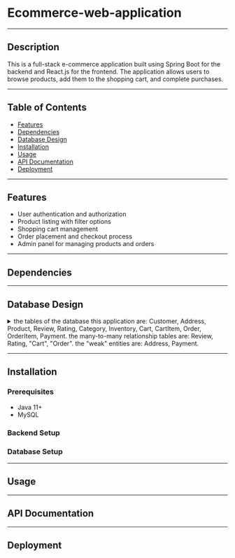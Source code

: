 # Ecommerce-web-application

---

## Description
This is a full-stack e-commerce application built using Spring Boot for the backend and React.js for the frontend. The application allows users to browse products, add them to the shopping cart, and complete purchases.

---

## Table of Contents
- [Features](#features)
- [Dependencies](#dependencies)
- [Database Design](#Database-Design)
- [Installation](#installation)
- [Usage](#usage)
- [API Documentation](#API-Documentation)
- [Deployment](#deployment)

---

## Features
- User authentication and authorization
- Product listing with filter options
- Shopping cart management
- Order placement and checkout process
- Admin panel for managing products and orders

---

## Dependencies

---

## Database Design
<details>
  <summary>
    the tables of the database this application are: Customer, Address, Product, Review, Rating, Category, Inventory, Cart, CartItem, Order, OrderItem, Payment.
    the many-to-many relationship tables are: Review, Rating, "Cart", "Order".
    the "weak" entities are: Address, Payment.
  </summary>

  - relationships:
    - Customer:
      - has one-to-many relationship with Cart
      - has one-to-many relationship with Order
      - has one-to-many relationship with Payment
      - has one-to-many relationship with Address
    - Address:
      - has many-to-one relationship with Customer
    - Product:
      - has many-to-many relationship with Cart
      - has many-to-many relationship with Order
      - has many-to-many relationship with Review
      - has many-to-many relationship with Rating
      - has many-to-one relationship with Category
      - has one-to-many (or can be one-to-one) relationship with Inventory
    - Review:
      - has many-to-one relationship with Product
      - has many-to-one relationship with Customer
    - Rating:
      - has many-to-one relationship with Product
      - has many-to-one relationship with Customer
    - Category:
      - has one-to-many relationship with Product
    - Inventory:
      - has many-to-one (or can be one-to-one) relationship with Product
    - Cart:
      - has many-to-one relationship with Customer
      - has one-to-many relationship with CartItem
    - CartItem:
      - has one-to-one relationship with Product
      - has many-to-one relationship with Cart
    - Order:
      - has many-to-one relationship with Customer
      - has one-to-many relationship with OrderItem
    - OrderItem:
      - has one-to-one relationship with Product
      - has many-to-one relationship with Order
    - Payment:
      - has many-to-one relationship with Customer

  - association of the database tables with their functionsalities/features in the application:
    - Product:
      - to display store products (along with filteration)
    - Customer:
      - for authentication
    - Address:
      - for payment process
    - Review:
      - for products reviews
    - Rating:
      - for products ratings
    - Category:
      - for product filteration
    - Inventory:
      - to check the stock status of the product
    - Cart and CartItem:
      - for checkout process
    - Order and OrderItem:
      - for ordering process
    - Payment:
      - to complete customer's payment process
</details>

---

## Installation


### Prerequisites
- Java 11+
- MySQL


### Backend Setup


### Database Setup

---

## Usage

---

## API Documentation

---

## Deployment
